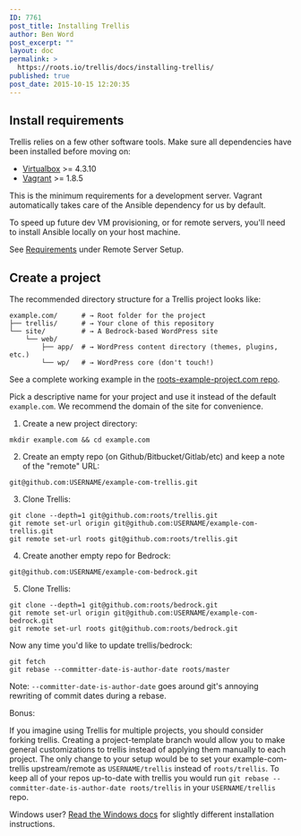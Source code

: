 ```yaml
---
ID: 7761
post_title: Installing Trellis
author: Ben Word
post_excerpt: ""
layout: doc
permalink: >
  https://roots.io/trellis/docs/installing-trellis/
published: true
post_date: 2015-10-15 12:20:35
---
```

## Install requirements

Trellis relies on a few other software tools. Make sure all dependencies have been installed before moving on:

* [Virtualbox](https://www.virtualbox.org/wiki/Downloads) >= 4.3.10
* [Vagrant](https://www.vagrantup.com/downloads.html) >= 1.8.5

<div class="well well-trellis-alt module">

This is the minimum requirements for a development server. Vagrant automatically takes care of the Ansible dependency for us by default.

To speed up future dev VM provisioning, or for remote servers, you'll need to install Ansible locally on your host machine.

See [Requirements](https://roots.io/trellis/docs/remote-server-setup/#requirements) under Remote Server Setup.
</div>

## Create a project

The recommended directory structure for a Trellis project looks like:

```shell
example.com/      # → Root folder for the project
├── trellis/      # → Your clone of this repository
└── site/         # → A Bedrock-based WordPress site
    └── web/
        ├── app/  # → WordPress content directory (themes, plugins, etc.)
        └── wp/   # → WordPress core (don't touch!)
```

See a complete working example in the [roots-example-project.com repo](https://github.com/roots/roots-example-project.com).

Pick a descriptive name for your project and use it instead of the default `example.com`. We recommend the domain of the site for convenience.

1. Create a new project directory:
```plain
mkdir example.com && cd example.com
```
2. Create an empty repo (on Github/Bitbucket/Gitlab/etc) and keep a note of the "remote" URL: 
```plain
git@github.com:USERNAME/example-com-trellis.git
```
3. Clone Trellis:
```plain
git clone --depth=1 git@github.com:roots/trellis.git
git remote set-url origin git@github.com:USERNAME/example-com-trellis.git
git remote set-url roots git@github.com:roots/trellis.git
```
4. Create another empty repo for Bedrock: 
```plain
git@github.com:USERNAME/example-com-bedrock.git
```
5. Clone Trellis:
```plain
git clone --depth=1 git@github.com:roots/bedrock.git
git remote set-url origin git@github.com:USERNAME/example-com-bedrock.git
git remote set-url roots git@github.com:roots/bedrock.git
```

Now any time you'd like to update trellis/bedrock:
```plain
git fetch
git rebase --committer-date-is-author-date roots/master
```

Note:
`--committer-date-is-author-date` goes around git's annoying rewriting of commit dates during a rebase.

Bonus:

If you imagine using Trellis for multiple projects, you should consider forking trellis. Creating a project-template branch would allow you to make general customizations to trellis instead of applying them manually to each project. The only change to your setup would be to set your example-com-trellis upstream/remote as `USERNAME/trellis` instead of `roots/trellis`. To keep all of your repos up-to-date with trellis you would run `git rebase --committer-date-is-author-date roots/trellis` in your `USERNAME/trellis` repo.

Windows user? [Read the Windows docs](https://roots.io/trellis/docs/windows/) for slightly different installation instructions.
